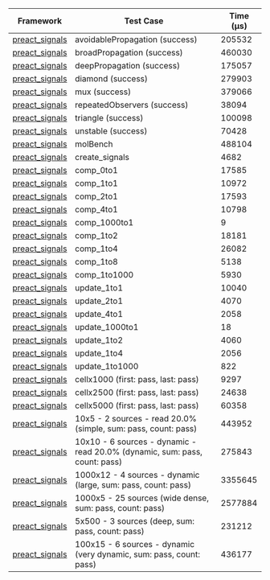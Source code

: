 | Framework | Test Case | Time (μs) |
| --- | --- | --- |
| [preact_signals](https://pub.dev/packages/preact_signals) | avoidablePropagation (success) | 205532 |
| [preact_signals](https://pub.dev/packages/preact_signals) | broadPropagation (success) | 460030 |
| [preact_signals](https://pub.dev/packages/preact_signals) | deepPropagation (success) | 175057 |
| [preact_signals](https://pub.dev/packages/preact_signals) | diamond (success) | 279903 |
| [preact_signals](https://pub.dev/packages/preact_signals) | mux (success) | 379066 |
| [preact_signals](https://pub.dev/packages/preact_signals) | repeatedObservers (success) | 38094 |
| [preact_signals](https://pub.dev/packages/preact_signals) | triangle (success) | 100098 |
| [preact_signals](https://pub.dev/packages/preact_signals) | unstable (success) | 70428 |
| [preact_signals](https://pub.dev/packages/preact_signals) | molBench | 488104 |
| [preact_signals](https://pub.dev/packages/preact_signals) | create_signals | 4682 |
| [preact_signals](https://pub.dev/packages/preact_signals) | comp_0to1 | 17585 |
| [preact_signals](https://pub.dev/packages/preact_signals) | comp_1to1 | 10972 |
| [preact_signals](https://pub.dev/packages/preact_signals) | comp_2to1 | 17593 |
| [preact_signals](https://pub.dev/packages/preact_signals) | comp_4to1 | 10798 |
| [preact_signals](https://pub.dev/packages/preact_signals) | comp_1000to1 | 9 |
| [preact_signals](https://pub.dev/packages/preact_signals) | comp_1to2 | 18181 |
| [preact_signals](https://pub.dev/packages/preact_signals) | comp_1to4 | 26082 |
| [preact_signals](https://pub.dev/packages/preact_signals) | comp_1to8 | 5138 |
| [preact_signals](https://pub.dev/packages/preact_signals) | comp_1to1000 | 5930 |
| [preact_signals](https://pub.dev/packages/preact_signals) | update_1to1 | 10040 |
| [preact_signals](https://pub.dev/packages/preact_signals) | update_2to1 | 4070 |
| [preact_signals](https://pub.dev/packages/preact_signals) | update_4to1 | 2058 |
| [preact_signals](https://pub.dev/packages/preact_signals) | update_1000to1 | 18 |
| [preact_signals](https://pub.dev/packages/preact_signals) | update_1to2 | 4060 |
| [preact_signals](https://pub.dev/packages/preact_signals) | update_1to4 | 2056 |
| [preact_signals](https://pub.dev/packages/preact_signals) | update_1to1000 | 822 |
| [preact_signals](https://pub.dev/packages/preact_signals) | cellx1000 (first: pass, last: pass) | 9297 |
| [preact_signals](https://pub.dev/packages/preact_signals) | cellx2500 (first: pass, last: pass) | 24638 |
| [preact_signals](https://pub.dev/packages/preact_signals) | cellx5000 (first: pass, last: pass) | 60358 |
| [preact_signals](https://pub.dev/packages/preact_signals) | 10x5 - 2 sources - read 20.0% (simple, sum: pass, count: pass) | 443952 |
| [preact_signals](https://pub.dev/packages/preact_signals) | 10x10 - 6 sources - dynamic - read 20.0% (dynamic, sum: pass, count: pass) | 275843 |
| [preact_signals](https://pub.dev/packages/preact_signals) | 1000x12 - 4 sources - dynamic (large, sum: pass, count: pass) | 3355645 |
| [preact_signals](https://pub.dev/packages/preact_signals) | 1000x5 - 25 sources (wide dense, sum: pass, count: pass) | 2577884 |
| [preact_signals](https://pub.dev/packages/preact_signals) | 5x500 - 3 sources (deep, sum: pass, count: pass) | 231212 |
| [preact_signals](https://pub.dev/packages/preact_signals) | 100x15 - 6 sources - dynamic (very dynamic, sum: pass, count: pass) | 436177 |
